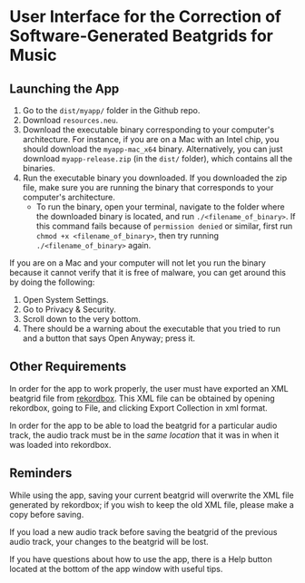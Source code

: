 # User Interface for the Correction of Software-Generated Beatgrids for Music

## Launching the App 

1. Go to the `dist/myapp/` folder in the Github repo.
2. Download `resources.neu`.
3. Download the executable binary corresponding to your computer's architecture. For instance, if you are on a Mac with an Intel chip, you should download the `myapp-mac_x64` binary. Alternatively, you can just download `myapp-release.zip` (in the `dist/` folder), which contains all the binaries.
4. Run the executable binary you downloaded. If you downloaded the zip file, make sure you are running the binary that corresponds to your computer's architecture.
    * To run the binary, open your terminal, navigate to the folder where the downloaded binary is located, and run `./<filename_of_binary>`. If this command fails because of `permission denied` or similar, first run `chmod +x <filename_of_binary>`, then try running `./<filename_of_binary>` again.

If you are on a Mac and your computer will not let you run the binary because it cannot verify that it is free of malware, you can get around this by doing the following:
1. Open System Settings.
2. Go to Privacy & Security.
3. Scroll down to the very bottom.
4. There should be a warning about the executable that you tried to run and a button that says Open Anyway; press it.

## Other Requirements

In order for the app to work properly, the user must have exported an XML beatgrid file from [rekordbox](https://rekordbox.com/en/). This XML file can be obtained by opening rekordbox, going to File, and clicking Export Collection in xml format.

In order for the app to be able to load the beatgrid for a particular audio track, the audio track must be in the <i>same location</i> that it was in when it was loaded into rekordbox.

## Reminders

While using the app, saving your current beatgrid will overwrite the XML file generated by rekordbox; if you wish to keep the old XML file, please make a copy before saving.

If you load a new audio track before saving the beatgrid of the previous audio track, your changes to the beatgrid will be lost.

If you have questions about how to use the app, there is a Help button located at the bottom of the app window with useful tips.
